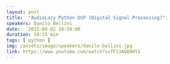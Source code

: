 ```yaml
---
layout: post
title:  "AudioLazy Python DSP (Digital Signal Processing)"
speakers: Danilo Bellini
date:   2015-04-02 10:58:00
duration: 58:15 min
tags: [ python ]
img: /assets/image/speakers/danilo-bellini.jpg
link: https://www.youtube.com/watch?v=TF13AQO0Hlk
---
```

